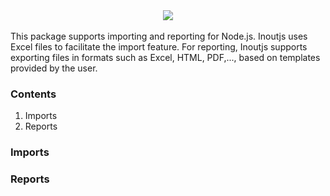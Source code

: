 <div align="center">
  <a href="https://github.com/KhonngNhoTen/inoutjs">
    <img src="https://i.postimg.cc/DZKXjXL6/datainout-logo.png">
  </a>
</div>  
<br>
This package supports importing and reporting for Node.js. Inoutjs uses Excel files to facilitate the import feature.
For reporting, Inoutjs supports exporting files in formats such as Excel, HTML, PDF,..., based on templates provided by the user.


### Contents
1. Imports
2. Reports

### Imports

### Reports
